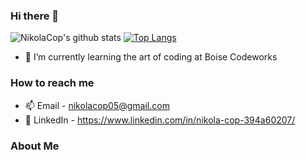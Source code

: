 ### Hi there 👋

<!--
**NikolaCop/NikolaCop** is a ✨ _special_ ✨ repository because its `README.md` (this file) appears on your GitHub profile.

Here are some ideas to get you started:

- 🔭 I’m currently working on ...
- 🌱 I’m currently learning ...
- 👯 I’m looking to collaborate on ...
- 🤔 I’m looking for help with ...
- 💬 Ask me about ...
- 📫 How to reach me: ...
- 😄 Pronouns: ...
- ⚡ Fun fact: ...
-->


![NikolaCop's github stats](https://github-readme-stats.vercel.app/api?username=NikolaCop&theme=tokyonight&show_icons=true&count_private=true)
<a href="/" align="left">
   [![Top Langs](https://github-readme-stats.vercel.app/api/top-langs/?username=NikolaCop&theme=tokyonight&layout=compact)](https://github.com/anuraghazra/github-readme-stats)
  </a>
  
- 🌱 I’m currently learning the art of coding at Boise Codeworks

<h3> How to reach me </h3>

- 📫  Email    - nikolacop05@gmail.com
- 💼  LinkedIn - https://www.linkedin.com/in/nikola-cop-394a60207/

<h3> About Me </h3>

